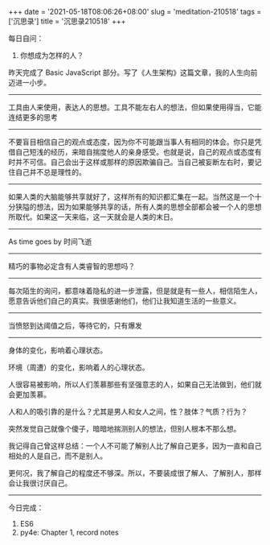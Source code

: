 +++
date = '2021-05-18T08:06:26+08:00'
slug = 'meditation-210518'
tags = ['沉思录']
title = '沉思录210518'
+++

每日自问：

1. 你想成为怎样的人？

昨天完成了 Basic JavaScript 部分。写了《人生架构》这篇文章，我的人生向前迈进一小步。

---

工具由人来使用，表达人的思想。工具不能左右人的想法，但如果使用得当，它能连结更多的思考

---

不要盲目相信自己的观点或态度，因为你不可能跟当事人有相同的体会。你只是凭借自己短浅的经历，来暗自揣度他人的亲身感受。也就是说，自己的观点或态度有时并不可信。自己会出于这样或那样的原因欺骗自己。当自己被妄断左右时，要记住自己并不总是理性的。

---

如果人类的大脑能够共享就好了，这样所有的知识都汇集在一起。当然这是一个十分狭隘的想法，因为如果能够共享的话，所有人类的思想全部都会被一个人的思想所取代。如果这一天来临，这一天就会是人类的末日。

---

As time goes by 时间飞逝

---

精巧的事物必定含有人类睿智的思想吗？

---

每次陌生的询问，都意味着隐私的进一步泄露，但是就是有一些人，相信陌生人，愿意告诉他们自己的真实。我很感谢他们，他们让我知道生活的一些意义。

---

当愤怒到达阈值之后，等待它的，只有爆发

---

身体的变化，影响着心理状态。

环境（周遭）的变化，影响着人的心理状态。

人很容易被影响，所以人们羡慕那些有坚强意志的人，如果自己无法做到，他们就会更加羡慕。

人和人的吸引靠的是什么？尤其是男人和女人之间，性？肢体？气质？行为？

突然发觉自己就像个傻子，暗暗地揣测别人的想法，但别人根本不那么想。

我记得自己曾这样总结：一个人不可能了解别人比了解自己更多，因为一直和自己相处的人是自己，而不是别人。

更何况，我了解自己的程度还不够深。所以，不要装成很了解人、了解别人，那样会让我很讨厌自己。

---

今日完成：

1. ES6
2. py4e: Chapter 1, record notes
